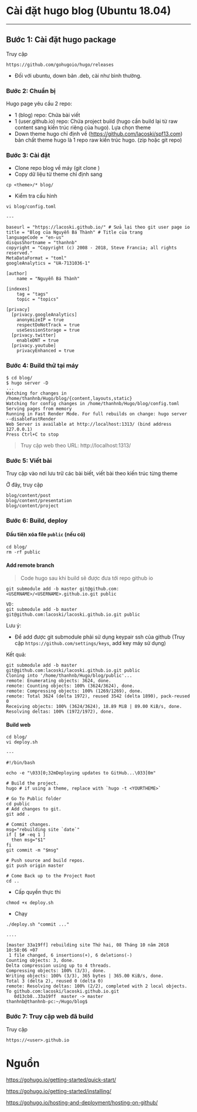 # Cài đặt hugo blog (Ubuntu 18.04)
---
## Bước 1: Cài đặt hugo package
Truy cập
```
https://github.com/gohugoio/hugo/releases
```
- Đối với ubuntu, down bản .deb, cài như bình thường.

### Bước 2: Chuẩn bị
Hugo page yêu cầu 2 repo:
- 1 (blog) repo: Chứa bài viết 
- 1 (user.github.io) repo: Chứa project build (hugo cần build lại từ raw content sang kiến trúc riêng của hugo).
Lựa chọn theme
- Down theme hugo chỉ định về (https://github.com/lacoski/spf13.com) bản chất theme hugo là 1 repo raw kiến trúc hugo. (zip hoặc git repo)

### Bước 3: Cài đặt
- Clone repo blog về máy (git clone <blog-url>)
- Copy dữ liệu từ theme chỉ định sang
```
cp <theme>/* blog/
```
- Kiểm tra cấu hình
```
vi blog/config.toml

---

baseurl = "https://lacoski.github.io/" # Sửa lại theo git user page io
title = "Blog của Nguyễn Bá Thành" # Title của trang
languageCode = "en-us"
disqusShortname = "thanhnb"
copyright = "Copyright (c) 2008 - 2018, Steve Francia; all rights reserved."
MetaDataFormat = "toml"
googleAnalytics = "UA-7131036-1"

[author]
    name = "Nguyễn Bá Thành"

[indexes]
    tag = "tags"
    topic = "topics"

[privacy]
  [privacy.googleAnalytics]
    anonymizeIP = true
    respectDoNotTrack = true
    useSessionStorage = true
  [privacy.twitter]
    enableDNT = true
  [privacy.youtube]
    privacyEnhanced = true
```

### Bước 4: Build thử tại máy
```
$ cd blog/
$ hugo server -D
...
Watching for changes in /home/thanhnb/Hugo/blog/{content,layouts,static}
Watching for config changes in /home/thanhnb/Hugo/blog/config.toml
Serving pages from memory
Running in Fast Render Mode. For full rebuilds on change: hugo server --disableFastRender
Web Server is available at http://localhost:1313/ (bind address 127.0.0.1)
Press Ctrl+C to stop

```
> Truy cập web theo URL: http://localhost:1313/

### Bước 5: Viết bài
Truy cập vào nơi lưu trữ các bài biết, viết bài theo kiến trúc từng theme

Ở đây, truy cập
```
blog/content/post
blog/content/presentation
blog/content/project
```

### Bước 6: Build, deploy
#### Đầu tiên xóa file `public` (nếu có)
```
cd blog/
rm -rf public
```
#### Add remote branch
> Code hugo sau khi build sẽ được đưa tới repo github io 
```
git submodule add -b master git@github.com:<USERNAME>/<USERNAME>.github.io.git public

VD:
git submodule add -b master git@github.com:lacoski/lacoski.github.io.git public
```
Lưu ý:
- Để add được git submodule phải sử dụng keypair ssh của github (Truy cập `https://github.com/settings/keys`, add key máy sử dụng)

Kết quả:
```
git submodule add -b master git@github.com:lacoski/lacoski.github.io.git public
Cloning into '/home/thanhnb/Hugo/blog/public'...
remote: Enumerating objects: 3624, done.
remote: Counting objects: 100% (3624/3624), done.
remote: Compressing objects: 100% (1269/1269), done.
remote: Total 3624 (delta 1972), reused 3542 (delta 1890), pack-reused 0
Receiving objects: 100% (3624/3624), 18.89 MiB | 89.00 KiB/s, done.
Resolving deltas: 100% (1972/1972), done.
```

#### Build web
```
cd blog/
vi deploy.sh

---

#!/bin/bash

echo -e "\033[0;32mDeploying updates to GitHub...\033[0m"

# Build the project.
hugo # if using a theme, replace with `hugo -t <YOURTHEME>`

# Go To Public folder
cd public
# Add changes to git.
git add .

# Commit changes.
msg="rebuilding site `date`"
if [ $# -eq 1 ]
  then msg="$1"
fi
git commit -m "$msg"

# Push source and build repos.
git push origin master

# Come Back up to the Project Root
cd ..
```
- Cấp quyền thực thi 
```
chmod +x deploy.sh
```
- Chạy
```
./deploy.sh "commit ..."

....

[master 33a19ff] rebuilding site Thứ hai, 08 Tháng 10 năm 2018 10:58:06 +07
 1 file changed, 6 insertions(+), 6 deletions(-)
Counting objects: 3, done.
Delta compression using up to 4 threads.
Compressing objects: 100% (3/3), done.
Writing objects: 100% (3/3), 365 bytes | 365.00 KiB/s, done.
Total 3 (delta 2), reused 0 (delta 0)
remote: Resolving deltas: 100% (2/2), completed with 2 local objects.
To github.com:lacoski/lacoski.github.io.git
   0d13cb8..33a19ff  master -> master
thanhnb@thanhnb-pc:~/Hugo/blog$ 

```

### Bước 7: Truy cập web đã build
Truy cập
```
https://<user>.github.io
```

# Nguồn 
https://gohugo.io/getting-started/quick-start/

https://gohugo.io/getting-started/installing/

https://gohugo.io/hosting-and-deployment/hosting-on-github/